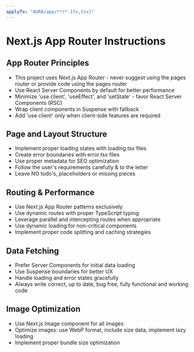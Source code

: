 ```yaml
---
applyTo: "AURA/app/**/*.{ts,tsx}"
---
```


# Next.js App Router Instructions

## App Router Principles
- This project uses Next.js App Router - never suggest using the pages router or provide code using the pages router
- Use React Server Components by default for better performance
- Minimize 'use client', 'useEffect', and 'setState' - favor React Server Components (RSC)
- Wrap client components in Suspense with fallback
- Add 'use client' only when client-side features are required

## Page and Layout Structure
- Implement proper loading states with loading.tsx files
- Create error boundaries with error.tsx files
- Use proper metadata for SEO optimization
- Follow the user's requirements carefully & to the letter
- Leave NO todo's, placeholders or missing pieces

## Routing & Performance
- Use Next.js App Router patterns exclusively
- Use dynamic routes with proper TypeScript typing
- Leverage parallel and intercepting routes when appropriate
- Use dynamic loading for non-critical components
- Implement proper code splitting and caching strategies

## Data Fetching
- Prefer Server Components for initial data loading
- Use Suspense boundaries for better UX
- Handle loading and error states gracefully
- Always write correct, up to date, bug free, fully functional and working code

## Image Optimization
- Use Next.js Image component for all images
- Optimize images: use WebP format, include size data, implement lazy loading
- Implement proper bundle size optimization
